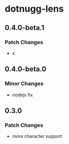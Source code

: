 # dotnugg-lens

## 0.4.0-beta.1

### Patch Changes

-   x

## 0.4.0-beta.0

### Minor Changes

-   nodejs fix

## 0.3.0

### Patch Changes

-   more character support

